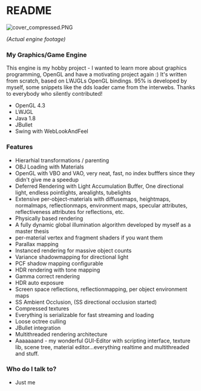 # README #
![cover_compressed.PNG](https://bitbucket.org/repo/qR4Kpr/images/312771496-cover_compressed.PNG)

*(Actual engine footage)*

### My Graphics/Game Engine ###

This engine is my hobby project - I wanted to learn more about graphics programming, OpenGL and have a motivating project again :) It's written from scratch, based on LWJGLs OpenGL bindings. 95% is developed by myself, some snippets like the dds loader came from the interwebs. Thanks to everybody who silently contributed!

* OpenGL 4.3
* LWJGL
* Java 1.8
* JBullet
* Swing with WebLookAndFeel

### Features ###

* Hierarhial transformations / parenting
* OBJ Loading with Materials
* OpenGL with VBO and VAO, very neat, fast, no index bufffers since they didn't give me a speedup
* Deferred Rendering with Light Accumulation Buffer, One directional light, endless pointlights, arealights, tubelights
* Extensive per-object-materials with diffusemaps, heightmaps, normalmaps, reflectionmaps, environment maps, specular attributes, reflectiveness attributes for reflections, etc.
* Physically based rendering
* A fully dynamic global illumination  algorithm developed by myself as a master thesis
* per-material vertex and fragment shaders if you want them
* Parallax mapping
* Instanced rendering for massive object counts
* Variance shadowmapping for directional light
* PCF shadow mapping configurable
* HDR rendering with tone mapping
* Gamma correct rendering
* HDR auto exposure
* Screen space reflections, reflectionmapping, per object environment maps
* SS Ambient Occlusion, (SS directional occlusion started)
* Compressed textures
* Everything is serializable for fast streaming and loading
* Loose octree culling
* JBullet integration
* Multithreaded rendering architecture
* Aaaaaaand - my wonderful GUI-Editor with scripting interface, texture lib, scene tree, material editor...everything realtime and multithreaded and stuff.


### Who do I talk to? ###

* Just me